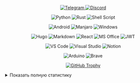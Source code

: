 <p align="center">
  <a href="https://t.me/kot_az">
    <img src="https://img.shields.io/badge/Telegram-2CA5E0?style=flat-square&logo=telegram&logoColor=white" alt="Telegram">
  </a>
  <a href="https://discord.gg/FKcURWZsMW">
    <img src="https://img.shields.io/badge/Discord-7289DA?style=flat-square&logo=discord&logoColor=white" alt="Discord">
  </a>
</p>


<p align="center">
  <!-- Языки -->
  <img src="https://img.shields.io/badge/Python-3776AB?style=flat-square&logo=python&logoColor=white" alt="Python">
  <img src="https://img.shields.io/badge/Rust-000000?style=flat-square&logo=rust&logoColor=white" alt="Rust">
  <img src="https://img.shields.io/badge/Shell_Script-121011?style=flat-square&logo=gnu-bash&logoColor=white" alt="Shell Script">
</p>

<p align="center">
  <!-- Операционные системы -->
  <img src="https://img.shields.io/badge/Android-3DDC84?style=flat-square&logo=android&logoColor=white" alt="Android">
  <img src="https://img.shields.io/badge/manjaro-35BF5C?style=flat-square&logo=manjaro&logoColor=white" alt="Manjaro">
  <img src="https://img.shields.io/badge/Windows-0078D6?style=flat-square&logo=windows&logoColor=white" alt="Windows">
</p>

<p align="center">
  <!-- Инструменты -->
  <img src="https://img.shields.io/badge/Hugo-FF4088?style=flat-square&logo=hugo&logoColor=white" alt="Hugo">
  <img src="https://img.shields.io/badge/Markdown-000000?style=flat-square&logo=markdown&logoColor=white" alt="Markdown">
  <img src="https://img.shields.io/badge/React-20232A?style=flat-square&logo=react&logoColor=61DAFB" alt="React">
  <img src="https://img.shields.io/badge/Microsoft_Office-D83B01?style=flat-square&logo=microsoft-office&logoColor=white" alt="MS Office">
  <img src="https://img.shields.io/badge/json%20web%20tokens-323330?style=flat-square&logo=json-web-tokens&logoColor=pink" alt="JWT">
</p>

<p align="center">
  <!-- Программы и IDE -->
  <img src="https://img.shields.io/badge/Visual_Studio_Code-0078D4?style=flat-square&logo=visual%20studio%20code&logoColor=white" alt="VS Code">
  <img src="https://img.shields.io/badge/Visual_Studio-5C2D91?style=flat-square&logo=visual%20studio&logoColor=white" alt="Visual Studio">
  <img src="https://img.shields.io/badge/Notion-000000?style=flat-square&logo=notion&logoColor=white" alt="Notion">
</p>

<p align="center">
  <!-- Прочее -->
  <img src="https://img.shields.io/badge/Arduino-00979D?style=flat-square&logo=Arduino&logoColor=white" alt="Arduino">
  <img src="https://img.shields.io/badge/Brave-FF1B2D?style=flat-square&logo=Brave&logoColor=white" alt="Brave">
</p>

<p align="center">
  <!-- GitHub Trophy -->
  <a href="https://github.com/ryo-ma/github-profile-trophy">
    <img src="https://github-profile-trophy.vercel.app/?username=kotazzz&theme=onedark" alt="GitHub Trophy">
  </a>
</p>

<details>
  <summary>Показать полную статистику</summary>
  
  <p align="center">
    <!-- Общая статистика -->
    <a href="#">
      <img height="200" src="https://github-readme-stats.vercel.app/api?username=kotazzz&show_icons=true&count_private=true&bg_color=00000000&theme=default" alt="GitHub Stats">
    </a>
    <!-- Топ языки -->
    <a href="#">
      <img height="200" src="https://github-readme-stats.vercel.app/api/top-langs/?username=kotazzz&layout=compact&show_icons=true&bg_color=00000000&theme=default" alt="Top Languages">
    </a>
    <!-- График активности -->
    <a href="#">
      <img height="200" src="https://github-readme-activity-graph.vercel.app/graph?username=kotazzz&theme=react-dark" alt="Activity Graph">
    </a>
  </p>
  
</details>
